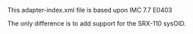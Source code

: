 This adapter-index.xml file is based upon IMC 7.7 E0403

The only difference is to add support for the SRX-110 sysOID. 
